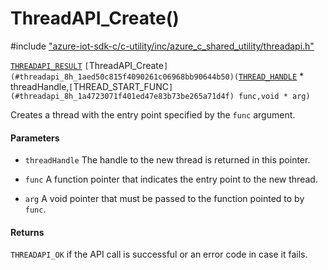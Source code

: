 # ThreadAPI_Create()

\#include ["azure-iot-sdk-c/c-utility/inc/azure_c_shared_utility/threadapi.h"](../iot-c-ref-threadapi-h.md)  

[`THREADAPI_RESULT`](#threadapi_8h_1a040c14bc535115c79e2f9daa57d268bd) `[`ThreadAPI_Create`](#threadapi_8h_1aed50c815f4090261c06968bb90644b50)(`[`THREAD_HANDLE`](#threadapi_8h_1a51f9e04bbea1ebd9fd7281a2f2a4fbf3) * threadHandle,`[`THREAD_START_FUNC`](#threadapi_8h_1a4723071f401ed47e83b73be265a71d4f) func,void * arg)`

Creates a thread with the entry point specified by the `func` argument.

#### Parameters
* `threadHandle` The handle to the new thread is returned in this pointer. 

* `func` A function pointer that indicates the entry point to the new thread. 

* `arg` A void pointer that must be passed to the function pointed to by `func`.

#### Returns
`THREADAPI_OK` if the API call is successful or an error code in case it fails.

